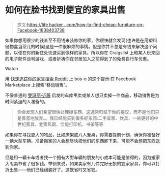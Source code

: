 # 如何在脸书找到便宜的家具出售

> 原文:[https://life hacker . com/how-to-find-cheap-furniture-on-Facebook-1838403738](https://lifehacker.com/how-to-find-cheap-furniture-for-sale-on-facebook-1838403738)

如果你想用很少的钱甚至不用钱来装修你的家，你很快就会发现(也许是在用塑料储物盒当茶几的时候)这是一件很麻烦的事情。但是你并不总是有钱来解决这个问题，以便在你的新住处快速买到像样的家具。所以你在 Craigslist 上和某人玩来回的电子邮件谈判游戏，或者祈祷你在邻居加入之前得到了的免费自行车优惠。

Watch

用 [快速追踪你的家具搜索 Reddit](https://old.reddit.com/r/Frugal/comments/d8cwlf/search_moving_sale_on_facebook_marketplace/) 上 bos-o 的这个提示:在 Facebook Marketplace 上搜索“移动销售”。

不像普通的 [受玛丽·近藤](https://lifehacker.com/what-to-ask-yourself-instead-of-does-this-spark-joy-1831837134) 启发的车库甩卖或某人想只卖掉一件商品，移动销售是为时间紧迫的人准备的。

> 你会发现人们希望很快处理掉东西，这通常归结于你的提议，而不是他们只是善意地放弃。。我已经能买到很多好东西:二手宜家、炊具、一些更好的中世纪家具、套索风扇、佳能打印机、书架等等

如果你在寻找更大的物品，比如床架或八人餐桌，你需要提前计划，确保你准备好一辆大型车辆。准备搬家的人会想尽快把他们的东西卸下来，可能不会想把东西送到你家。

但是租一辆卡车或者找一个拥有大型车辆的朋友的小成本可能是值得的，因为搬家大甩卖节省了很多钱。举例来说，如果卖家有几件完好无损的宜家家具，你可以打折出售——他们已经组装好了。这既省时又省钱。